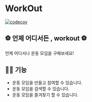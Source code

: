 # WorkOut

[![codecov](https://codecov.io/gh/seonghun-dev/workout-backend/branch/master/graph/badge.svg?token=M9FSC8Z40P)](https://codecov.io/gh/seonghun-dev/workout-backend)

## ⚽ 언제 어디서든 , workout ⚽

언제 어디서나 운동 모임을 구해보세요!


## 🏃‍♂️ 기능
- 운동 모임을 만들고 참여할 수 있습니다.
- 운동 모임을 검색할 수 있습니다.
- 운동 모임을 즐겨찾기 할 수 있습니다.